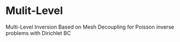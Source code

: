 # Mulit-Level
Multi-Level Inversion Based on Mesh Decoupling for Poisson inverse problems with Dirichlet BC 
